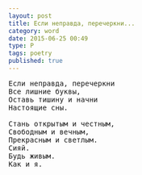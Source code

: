 ```yaml
---
layout: post
title: Если неправда, перечеркни...
category: word
date: 2015-06-25 00:49
type: P
tags: poetry
published: true
---
```


<pre>
Если неправда, перечеркни
Все лишние буквы,
Оставь тишину и начни
Настоящие сны.

Стань открытым и честным,
Свободным и вечным,
Прекрасным и светлым.
Сияй.
Будь живым.
Как и я.
</pre>
